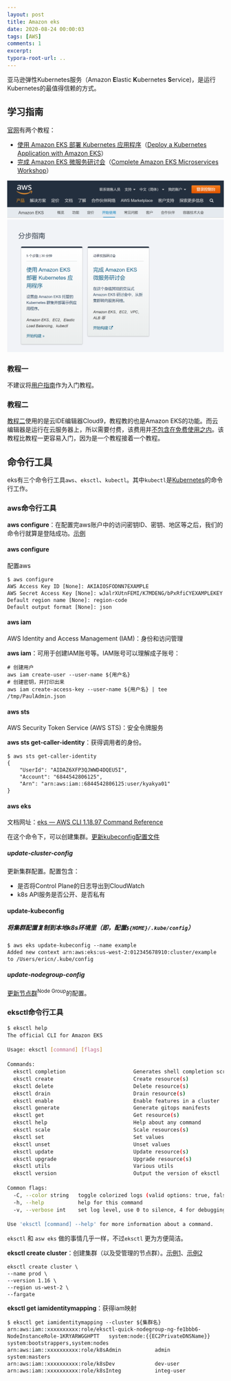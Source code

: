 ```yaml
---
layout: post
title: Amazon eks
date: 2020-08-24 00:00:03
tags: [AWS]
comments: 1
excerpt:
typora-root-url: ..
---
```


亚马逊弹性Kubernetes服务（Amazon **E**lastic **K**ubernetes **S**ervice)，是运行Kubernetes的最值得信赖的方式。

## 学习指南

[官网](https://aws.amazon.com/cn/eks/getting-started/?nc1=h_ls)有两个教程：

- [使用 Amazon EKS 部署 Kubernetes 应用程序](https://aws.amazon.com/getting-started/projects/deploy-kubernetes-app-amazon-eks/)（[Deploy a Kubernetes Application with Amazon EKS](https://aws.amazon.com/getting-started/projects/deploy-kubernetes-app-amazon-eks/)）
- [完成 Amazon EKS 微服务研讨会](https://eksworkshop.com/)（[Complete Amazon EKS Microservices Workshop](https://eksworkshop.com/)）

![image-20200629162120214](/../assets/blog_res/image-20200629162120214.png)

### 教程一

不建议将<u>用户指南</u>作为入门教程。

### 教程二

[教程二](https://www.eksworkshop.com/010_introduction/)使用的是云IDE编辑器Cloud9，教程教的也是Amazon EKS的功能。而云编辑器是运行在云服务器上，所以需要付费，该费用并<u>不包含在免费使用之内</u>。该教程比教程一更容易入门，因为是一个教程接着一个教程。

## 命令行工具

eks有三个命令行工具`aws`、`eksctl`、`kubectl`。其中`kubectl`是[Kubernetes](/kubernetes)的命令行工作。

### aws命令行工具

**aws configure**：在配置完aws账户中的访问密钥ID、密钥、地区等之后，我们的命令行就算是登陆成功。[示例](https://docs.aws.amazon.com/zh_cn/eks/latest/userguide/getting-started-eksctl.html)

#### aws configure

配置aws

```shell
$ aws configure
AWS Access Key ID [None]: AKIAIOSFODNN7EXAMPLE
AWS Secret Access Key [None]: wJalrXUtnFEMI/K7MDENG/bPxRfiCYEXAMPLEKEY
Default region name [None]: region-code
Default output format [None]: json
```

#### aws iam

AWS Identity and Access Management (IAM)：身份和访问管理

**aws iam**：可用于创建IAM账号等。IAM账号可以理解成子账号：

```shell
# 创建用户
aws iam create-user --user-name ${用户名}
# 创建密钥，并打印出来
aws iam create-access-key --user-name ${用户名} | tee /tmp/PaulAdmin.json
```

#### aws sts

AWS Security Token Service (AWS STS)：安全令牌服务

**aws sts get-caller-identity**：获得调用者的身份。

```shell
$ aws sts get-caller-identity
{
    "UserId": "AIDAZ6XFP3QJWWD4DQEU5I",
    "Account": "6844542806125",
    "Arn": "arn:aws:iam::6844542806125:user/kyakya01"
}
```

#### aws eks

文档网址：[eks — AWS CLI 1.18.97 Command Reference](https://docs.aws.amazon.com/cli/latest/reference/eks/index.html)

在这个命令下，可以创建集群。[更新kubeconfig配置文件](https://docs.aws.amazon.com/cli/latest/reference/eks/update-kubeconfig.html)

##### update-cluster-config

更新集群配置。配置包含：

- 是否将Control Plane的日志导出到CloudWatch
- k8s API服务是否公开、是否私有

#### update-kubeconfig

##### 将集群配置复制到本地k8s环境里（即，配置`${HOME}/.kube/config`）

```shell
$ aws eks update-kubeconfig --name example
Added new context arn:aws:eks:us-west-2:012345678910:cluster/example to /Users/ericn/.kube/config
```

##### update-nodegroup-config

[更新节点群](https://docs.aws.amazon.com/cli/latest/reference/eks/update-nodegroup-config.html)<sup>Node Group</sup>的配置。

### eksctl命令行工具 

```sh
$ eksctl help
The official CLI for Amazon EKS

Usage: eksctl [command] [flags]

Commands:
  eksctl completion                      Generates shell completion scripts for bash, zsh or fish
  eksctl create                          Create resource(s)
  eksctl delete                          Delete resource(s)
  eksctl drain                           Drain resource(s)
  eksctl enable                          Enable features in a cluster
  eksctl generate                        Generate gitops manifests
  eksctl get                             Get resource(s)
  eksctl help                            Help about any command
  eksctl scale                           Scale resources(s)
  eksctl set                             Set values
  eksctl unset                           Unset values
  eksctl update                          Update resource(s)
  eksctl upgrade                         Upgrade resource(s)
  eksctl utils                           Various utils
  eksctl version                         Output the version of eksctl

Common flags:
  -C, --color string   toggle colorized logs (valid options: true, false, fabulous) (default "true")
  -h, --help           help for this command
  -v, --verbose int    set log level, use 0 to silence, 4 for debugging and 5 for debugging with AWS debug logging (default 3)

Use 'eksctl [command] --help' for more information about a command.

```

`eksctl` 和 `asw eks` 做的事情几乎一样，不过`eksctl` 更为方便简洁。

**eksctl create cluster**：创建集群（以及受管理的节点群）。[示例1](https://docs.aws.amazon.com/zh_cn/eks/latest/userguide/getting-started-eksctl.html)、[示例2](https://www.eksworkshop.com/030_eksctl/launcheks/#create-an-eks-cluster)

```shell
eksctl create cluster \
--name prod \
--version 1.16 \
--region us-west-2 \
--fargate
```

**eksctl get iamidentitymapping**：获得iam映射

```shell
$ eksctl get iamidentitymapping --cluster ${集群名}
arn:aws:iam::xxxxxxxxxx:role/eksctl-quick-nodegroup-ng-fe1bbb6-NodeInstanceRole-1KRYARWGGHPTT	system:node:{{EC2PrivateDNSName}}	system:bootstrappers,system:nodes
arn:aws:iam::xxxxxxxxxx:role/k8sAdmin           admin					system:masters
arn:aws:iam::xxxxxxxxxx:role/k8sDev             dev-user
arn:aws:iam::xxxxxxxxxx:role/k8sInteg           integ-user
```
